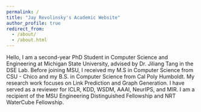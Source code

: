 ```yaml
---
permalink: /
title: "Jay Revolinsky's Academic Website"
author_profile: true
redirect_from: 
  - /about/
  - /about.html
---
```


Hello, I am a second-year PhD Student in Computer Science and Engineering at Michigan State University, advised by Dr. Jiliang Tang in the DSE Lab. Before joining MSU, I received my M.S in Computer Science from CSU - Chico and my B.S. in Computer Science from Cal Poly Humboldt. My research work focuses on Link Prediction and Graph Generation. I have served as a reviewer for ICLR, KDD, WSDM, AAAI, NeurIPS, and MIR. I am a recipient of the MSU Engineering Distinguished Fellowship and NRT WaterCube Fellowship.

<!-- This is the front page of a website that is powered by the [academicpages template](https://github.com/academicpages/academicpages.github.io) and hosted on GitHub pages. [GitHub pages](https://pages.github.com) is a free service in which websites are built and hosted from code and data stored in a GitHub repository, automatically updating when a new commit is made to the respository. This template was forked from the [Minimal Mistakes Jekyll Theme](https://mmistakes.github.io/minimal-mistakes/) created by Michael Rose, and then extended to support the kinds of content that academics have: publications, talks, teaching, a portfolio, blog posts, and a dynamically-generated CV. You can fork [this repository](https://github.com/academicpages/academicpages.github.io) right now, modify the configuration and markdown files, add your own PDFs and other content, and have your own site for free, with no ads! An older version of this template powers my own personal website at [stuartgeiger.com](http://stuartgeiger.com), which uses [this Github repository](https://github.com/staeiou/staeiou.github.io). -->
